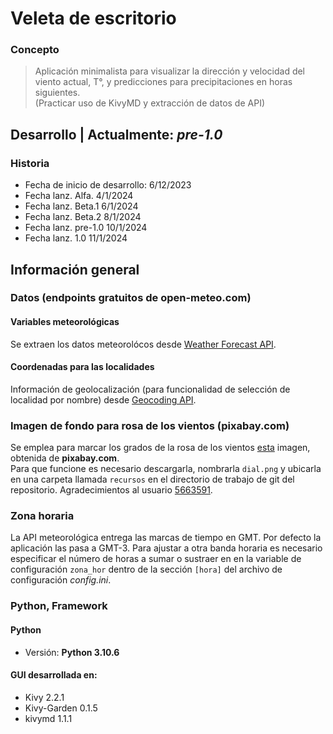 # Veleta de escritorio

### Concepto
> Aplicación minimalista para visualizar la dirección y velocidad del viento actual, T°, y predicciones para precipitaciones en horas siguientes.  
> (Practicar uso de KivyMD y extracción de datos de API)

## Desarrollo | Actualmente: _pre-1.0_

### Historia
- Fecha de inicio de desarrollo: 6/12/2023
- Fecha lanz. Alfa. 4/1/2024
- Fecha lanz. Beta.1 6/1/2024
- Fecha lanz. Beta.2 8/1/2024
- Fecha lanz. pre-1.0 10/1/2024
- Fecha lanz. 1.0 11/1/2024

## Información general
### Datos (endpoints gratuitos de **open-meteo.com**)
#### Variables meteorológicas
Se extraen los datos meteorolócos desde [Weather Forecast API](https://open-meteo.com/en/docs).
#### Coordenadas para las localidades
Información de geolocalización (para funcionalidad de selección de localidad por nombre) desde [Geocoding API](https://open-meteo.com/en/docs/geocoding-api).
### Imagen de fondo para rosa de los vientos (pixabay.com)
Se emplea para marcar los grados de la rosa de los vientos [esta](https://pixabay.com/es/vectors/marcar-grado-br%C3%BAjula-m%C3%ADnima-5726232/) imagen, obtenida de **pixabay.com**.  
Para que funcione es necesario descargarla, nombrarla `dial.png` y ubicarla en una carpeta llamada `recursos` en el directorio de trabajo de git del repositorio.
Agradecimientos al usuario [5663591](https://pixabay.com/es/users/5663591-5663591/).
### Zona horaria
La API meteorológica entrega las marcas de tiempo en GMT. Por defecto la aplicación las pasa a GMT-3. Para ajustar a otra banda horaria es necesario especificar el número de horas a sumar o sustraer en en la variable de configuración `zona_hor` dentro de la sección `[hora]` del archivo de configuración _config.ini_.
### Python, Framework
#### Python
- Versión: **Python 3.10.6**  
#### GUI desarrollada en:
- Kivy               2.2.1
- Kivy-Garden        0.1.5
- kivymd             1.1.1

